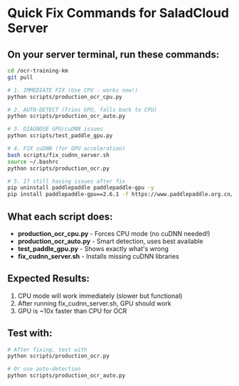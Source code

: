 # Quick Fix Commands for SaladCloud Server

## On your server terminal, run these commands:

```bash
cd /ocr-training-km
git pull

# 1. IMMEDIATE FIX (Use CPU - works now!)
python scripts/production_ocr_cpu.py

# 2. AUTO-DETECT (Tries GPU, falls back to CPU)
python scripts/production_ocr_auto.py

# 3. DIAGNOSE GPU/cuDNN issues
python scripts/test_paddle_gpu.py

# 4. FIX cuDNN (for GPU acceleration)
bash scripts/fix_cudnn_server.sh
source ~/.bashrc
python scripts/production_ocr.py

# 5. If still having issues after fix
pip uninstall paddlepaddle paddlepaddle-gpu -y
pip install paddlepaddle-gpu==2.6.1 -f https://www.paddlepaddle.org.cn/whl/linux/cuda120/stable.html
```

## What each script does:

- **production_ocr_cpu.py** - Forces CPU mode (no cuDNN needed!)
- **production_ocr_auto.py** - Smart detection, uses best available
- **test_paddle_gpu.py** - Shows exactly what's wrong
- **fix_cudnn_server.sh** - Installs missing cuDNN libraries

## Expected Results:

1. CPU mode will work immediately (slower but functional)
2. After running fix_cudnn_server.sh, GPU should work
3. GPU is ~10x faster than CPU for OCR

## Test with:
```bash
# After fixing, test with
python scripts/production_ocr.py

# Or use auto-detection
python scripts/production_ocr_auto.py
```